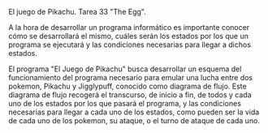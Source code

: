 El juego de Pikachu. Tarea 33 "The Egg".

A la hora de desarrollar un programa informático es importante conocer
cómo se desarrollará el mismo, cuáles serán los estados por los que un programa se ejecutará
y las condiciones necesarias para llegar a dichos estados.

El programa "El Juego de Pikachu" busca desarrollar un esquema del funcionamiento del programa
necesario para emular una lucha entre dos pokemon, Pikachu y Jigglypuff, conocido como diagrama de flujo. 
Este diagrama de flujo recogerá el transcurso, de inicio a fin, de todos y cada uno de los estados por los que
pasará el programa, y las condiciones necesarias para llegar a cada uno de los estados, como pueden ser la vida
de cada uno de los pokemon, su ataque, o el turno de ataque de cada uno.
